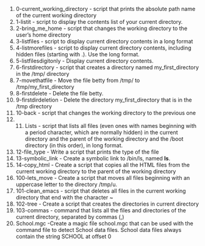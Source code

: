 1. 0-current_working_directory - script that prints the absolute path name of the current working directory
2. 1-listit - script to display the contents list of your current directory.
3. 2-bring_me_home - script that changes the working directory to the user’s home directory
4. 3-listfiles - script to display current directory contents in a long format
5. 4-listmorefiles - script to display current directory contents, including hidden files (starting with .). Use the long format.
6. 5-listfilesdigitonly - Display current directory contents.
7. 6-firstdirectory - script that creates a directory named my_first_directory in the /tmp/ directory
8. 7-movethatfile - Move the file betty from /tmp/ to /tmp/my_first_directory
9. 8-firstdelete - Delete the file betty.
10. 9-firstdirdeletion - Delete the directory my_first_directory that is in the /tmp directory
11. 10-back - script that changes the working directory to the previous one
12. 11. Lists  -  script that lists all files (even ones with names beginning with a period character, which are normally hidden) in the current directory and the parent of the working directory and the /boot directory (in this order), in long format.
13. 12-file_type - Write a script that prints the type of the file
14.  13-symbolic_link - Create a symbolic link to /bin/ls, named __ls__.
15. 14-copy_html - Create a script that copies all the HTML files from the current working directory to the parent of the working directory
16. 100-lets_move - Create a script that moves all files beginning with an uppercase letter to the directory /tmp/u.
17. 101-clean_emacs - script that deletes all files in the current working directory that end with the character ~
18. 102-tree - Create a script that creates the directories in current directory
19. 103-commas - command that lists all the files and directories of the current directory, separated by commas (,)
20. School.mgc -Create a magic file school.mgc that can be used with the command file to detect School data files. School data files always contain the string SCHOOL at offset 0 

